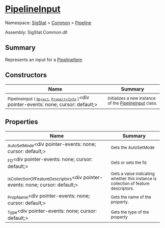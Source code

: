 # [PipelineInput](./PipelineInput.md)

Namespace: [SigStat]() > [Common](./../README.md) > [Pipeline](./README.md)

Assembly: SigStat.Common.dll

## Summary
Represents an input for a [PipelineItem](https://github.com/hargitomi97/sigstat/blob/master/docs/md/.md)

## Constructors

| Name | Summary | 
| --- | --- | 
| <sub>PipelineInput ( [`Object`](https://docs.microsoft.com/en-us/dotnet/api/System.Object), [`PropertyInfo`](https://docs.microsoft.com/en-us/dotnet/api/System.Reflection.PropertyInfo) )</sub><div pointer-events: none; cursor: default;><img width=200/></div>| <sub>Initializes a new instance of the [PipelineInput](https://github.com/hargitomi97/sigstat/blob/master/docs/md/SigStat/Common/Pipeline/PipelineInput.md) class.</sub>| <br>


## Properties

| Name | Summary | 
| --- | --- | 
| <sub>AutoSetMode</sub><div pointer-events: none; cursor: default;><img width=200/></div>| <sub>Gets the AutoSetMode</sub>| <br>
| <sub>FD</sub><div pointer-events: none; cursor: default;><img width=200/></div>| <sub>Gets or sets the fd.</sub>| <br>
| <sub>IsCollectionOfFeatureDescriptors</sub><div pointer-events: none; cursor: default;><img width=200/></div>| <sub>Gets a value indicating whether this instance is collection of feature descriptors.</sub>| <br>
| <sub>PropName</sub><div pointer-events: none; cursor: default;><img width=200/></div>| <sub>Gets the name of the property.</sub>| <br>
| <sub>Type</sub><div pointer-events: none; cursor: default;><img width=200/></div>| <sub>Gets the type of the property</sub>| <br>


